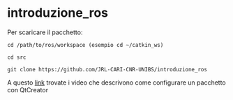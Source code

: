 # introduzione_ros

Per scaricare il pacchetto:

```
cd /path/to/ros/workspace (esempio cd ~/catkin_ws)

cd src

git clone https://github.com/JRL-CARI-CNR-UNIBS/introduzione_ros
```

A questo [link](https://drive.google.com/drive/folders/1ZzXUXrF3ICPG9P14G2Mi3fT5QJ99hH4k?usp=sharing) trovate i video che descrivono come configurare un pacchetto con QtCreator
